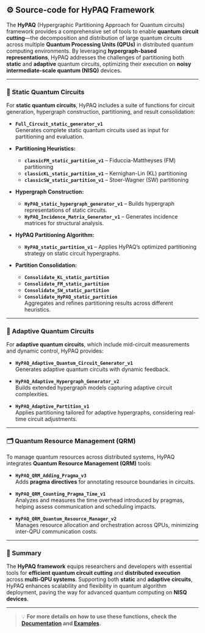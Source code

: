 ## ⚙️ Source-code for HyPAQ Framework

The **HyPAQ** (Hypergraphic Partitioning Approach for Quantum circuits) framework provides a comprehensive set of tools to enable **quantum circuit cutting**—the decomposition and distribution of large quantum circuits across multiple **Quantum Processing Units (QPUs)** in distributed quantum computing environments. By leveraging **hypergraph-based representations**, HyPAQ addresses the challenges of partitioning both **static** and **adaptive** quantum circuits, optimizing their execution on **noisy intermediate-scale quantum (NISQ)** devices.

---

### 🧩 Static Quantum Circuits

For **static quantum circuits**, HyPAQ includes a suite of functions for circuit generation, hypergraph construction, partitioning, and result consolidation:

- **`Full_Circuit_static_generator_v1`**  
  Generates complete static quantum circuits used as input for partitioning and evaluation.

- **Partitioning Heuristics:**  
  - **`classicFM_static_partition_v1`** – Fiduccia-Mattheyses (FM) partitioning  
  - **`classicKL_static_partition_v1`** – Kernighan-Lin (KL) partitioning  
  - **`classicSW_static_partition_v1`** – Stoer-Wagner (SW) partitioning  

- **Hypergraph Construction:**  
  - **`HyPAQ_static_hypergraph_generator_v1`** – Builds hypergraph representations of static circuits.  
  - **`HyPAQ_Incidence_Matrix_Generator_v1`** – Generates incidence matrices for structural analysis.

- **HyPAQ Partitioning Algorithm:**  
  - **`HyPAQ_static_partition_v1`** – Applies HyPAQ’s optimized partitioning strategy on static circuit hypergraphs.

- **Partition Consolidation:**  
  - **`Consolidate_KL_static_partition`**  
  - **`Consolidate_FM_static_partition`**  
  - **`Consolidate_SW_static_partition`**  
  - **`Consolidate_HyPAQ_static_partition`**  
  Aggregates and refines partitioning results across different heuristics.

---

### 🔄 Adaptive Quantum Circuits

For **adaptive quantum circuits**, which include mid-circuit measurements and dynamic control, HyPAQ provides:

- **`HyPAQ_Adaptive_Quantum_Circuit_Generator_v1`**  
  Generates adaptive quantum circuits with dynamic feedback.

- **`HyPAQ_Adaptive_Hypergraph_Generator_v2`**  
  Builds extended hypergraph models capturing adaptive circuit complexities.

- **`HyPAQ_Adaptive_Partition_v1`**  
  Applies partitioning tailored for adaptive hypergraphs, considering real-time circuit adjustments.

---

### 🗂️ Quantum Resource Management (QRM)

To manage quantum resources across distributed systems, HyPAQ integrates **Quantum Resource Management (QRM)** tools:

- **`HyPAQ_QRM_Adding_Pragma_v3`**  
  Adds **pragma directives** for annotating resource boundaries in circuits.

- **`HyPAQ_QRM_Counting_Pragma_Time_v1`**  
  Analyzes and measures the time overhead introduced by pragmas, helping assess communication and scheduling impacts.

- **`HyPAQ_QRM_Quantum_Resource_Manager_v2`**  
  Manages resource allocation and orchestration across QPUs, minimizing inter-QPU communication costs.

---

### 🚀 Summary

The **HyPAQ framework** equips researchers and developers with essential tools for **efficient quantum circuit cutting** and **distributed execution** across **multi-QPU systems**. Supporting both **static** and **adaptive circuits**, HyPAQ enhances scalability and flexibility in quantum algorithm deployment, paving the way for advanced quantum computing on **NISQ devices**.

---

> 💡 **For more details on how to use these functions, check the [Documentation](#) and [Examples](#).**

